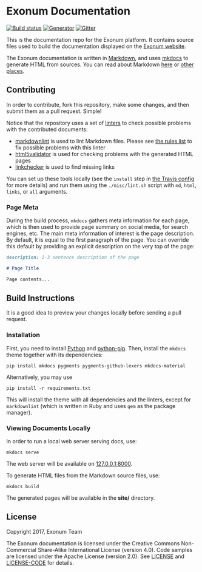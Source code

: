 # Exonum Documentation

[![Build status][travis-image]][travis-url]
[![Generator][generator-image]][generator-url]
[![Gitter][gitter-image]][gitter-url]

[travis-image]: https://img.shields.io/travis/exonum/exonum-doc.svg?style=flat-square
[travis-url]: https://travis-ci.org/exonum/exonum-doc
[generator-image]: https://img.shields.io/badge/generator-mkdocs-blue.svg?style=flat-square
[generator-url]: http://www.mkdocs.org/
[gitter-image]: https://img.shields.io/gitter/room/exonum/exonum-doc.svg?style=flat-square
[gitter-url]: https://gitter.im/exonum/exonum-doc

This is the documentation repo for the Exonum platform. It contains source files
used to build the documentation displayed on the [Exonum
website](http://exonum.com/doc/).

The Exonum documentation is written in [Markdown](https://en.wikipedia.org/wiki/Markdown),
and uses [mkdocs](http://www.mkdocs.org/) to generate HTML from sources.
You can read about Markdown [here](https://guides.github.com/features/mastering-markdown/)
or [other](https://github.com/adam-p/markdown-here/wiki/Markdown-Cheatsheet)
[places](http://www.mkdocs.org/user-guide/writing-your-docs/).

## Contributing

In order to contribute, fork this repository, make some changes, and then submit
them as a pull request. Simple!

Notice that the repository uses a set of [linters][wiki:lint] to check possible
problems with the contributed documents:

- [markdownlint][mdl] is used to lint Markdown files. Please see
  [the rules list][mdl-rules] to fix possible problems with this linter
- [html5validator][html5validator] is used for checking problems with the
  generated HTML pages
- [linkchecker][linkchecker] is used to find missing links

You can set up these tools locally (see the `install` step in [the Travis config](.travis.yml)
for more details) and run them using the `./misc/lint.sh` script with `md`, `html`,
`links`, or `all` arguments.

### Page Meta

During the build process, `mkdocs` gathers meta information for each page, which
is then used to provide page summary on social media, for search engines, etc.
The main meta information of interest is the page description. By default,
it is equal to the first paragraph of the page. You can override this default
by providing an explicit description on the very top of the page:

```markdown
description: 1-3 sentence description of the page

# Page Title

Page contents...
```

## Build Instructions

It is a good idea to preview your changes locally before sending a pull request. 

### Installation

First, you need to install [Python](http://python.org/) and [python-pip](https://pip.readthedocs.io/en/stable/installing/).
Then, install the `mkdocs` theme together with its dependencies:

```
pip install mkdocs pygments pygments-github-lexers mkdocs-material
```

Alternatively, you may use

```
pip install -r requirements.txt
```

This will install the theme with all dependencies and the linters, except
for `markdownlint` (which is written in Ruby and uses `gem` as the package manager).

### Viewing Documents Locally

In order to run a local web server serving docs, use:

```
mkdocs serve
```

The web server will be available on [127.0.0.1:8000](http://127.0.0.1:8000/).

To generate HTML files from the Markdown source files, use:

```
mkdocs build
```

The generated pages will be available in the **site/** directory.

## License

Copyright 2017, Exonum Team

The Exonum documentation is licensed under the Creative Commons Non-Commercial
Share-Alike International License (version 4.0). Code samples are licensed
under the Apache License (version 2.0).
See [LICENSE](LICENSE) and [LICENSE-CODE](LICENSE-CODE) for details.

[wiki:lint]: https://en.wikipedia.org/wiki/Lint_(software)
[mdl]: https://github.com/mivok/markdownlint
[mdl-rules]: https://github.com/mivok/markdownlint/blob/master/docs/RULES.md
[html5validator]: https://github.com/svenkreiss/html5validator
[linkchecker]: https://github.com/wummel/linkchecker
